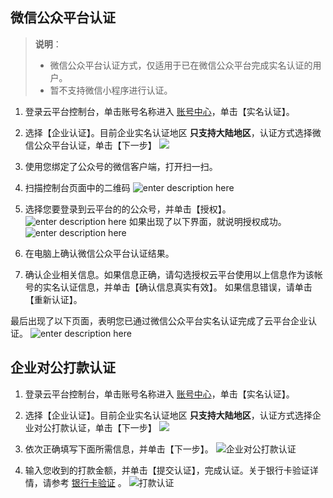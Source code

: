 ## 微信公众平台认证
>**说明**：
>- 微信公众平台认证方式，仅适用于已在微信公众平台完成实名认证的用户。
>- 暂不支持微信小程序进行认证。

1. 登录云平台控制台，单击账号名称进入 [账号中心](http://console.tce.fsphere.cn/developer)，单击【实名认证】。

2. 选择【企业认证】。目前企业实名认证地区 **只支持大陆地区**，认证方式选择微信公众平台认证，单击【下一步】
![](https:http://imgcache.tce.fsphere.cn/image/mc.qcloudimg.com/static/img/66551853d9f9c19f1b2733b1dc0baf47/image.png)
3. 使用您绑定了公众号的微信客户端，打开扫一扫。

4. 扫描控制台页面中的二维码
![enter description here][3]
5. 选择您要登录到云平台的的公众号，并单击【授权】。
![enter description here][4]
如果出现了以下界面，就说明授权成功。
![enter description here][5]
6. 在电脑上确认微信公众平台认证结果。

7. 确认企业相关信息。如果信息正确，请勾选授权云平台使用以上信息作为该帐号的实名认证信息，并单击【确认信息真实有效】。
   如果信息错误，请单击【重新认证】。

最后出现了以下页面，表明您已通过微信公众平台实名认证完成了云平台企业认证。
![enter description here][8]

  [1]: http://imgcache.tce.fsphere.cn/image/mc.qcloudimg.com/static/img/4ec7c450edb1ad4c3728289b1c3a2fac/Step1.png
  [2]: http://imgcache.tce.fsphere.cn/image/mc.qcloudimg.com/static/img/db96dab81ea00394de4ef2c89bbff5f5/step2.1.png
  [3]: http://imgcache.tce.fsphere.cn/image/mc.qcloudimg.com/static/img/ddd5b507f9c4280d54ef74cd2fac4eee/step2.2.png
  [4]: http://imgcache.tce.fsphere.cn/image/mc.qcloudimg.com/static/img/9d7d8182b7facd0df6fd28cd1597ce58/step2.3.png
  [5]: http://imgcache.tce.fsphere.cn/image/mc.qcloudimg.com/static/img/f922081ddb134fe4858b8ada75ed50f3/step2.4.png
  [6]: http://imgcache.tce.fsphere.cn/image/mc.qcloudimg.com/static/img/6a0c0dc6cbbd0a66b89a944e56351378/3-1.png
  [7]: http://imgcache.tce.fsphere.cn/image/mc.qcloudimg.com/static/img/f28781dfeb7bdde7427f0995456128a2/3-2.png
  [8]: http://imgcache.tce.fsphere.cn/image/mc.qcloudimg.com/static/img/3d93ee998f9b3d8e969b2b9f288da0a1/3-3.png
## 企业对公打款认证
1. 登录云平台控制台，单击账号名称进入 [账号中心](http://console.tce.fsphere.cn/developer)，单击【实名认证】。

2. 选择【企业认证】。目前企业实名认证地区 **只支持大陆地区**，认证方式选择企业对公打款认证，单击【下一步】
![](https:http://imgcache.tce.fsphere.cn/image/mc.qcloudimg.com/static/img/66551853d9f9c19f1b2733b1dc0baf47/image.png)
3. 依次正确填写下面所需信息，并单击【下一步】。
![企业对公打款认证](http://imgcache.tce.fsphere.cn/image/mc.qcloudimg.com/static/img/9630c985e1587760d6b6f15f5ab7a7a8/image.png)
4. 输入您收到的打款金额，并单击【提交认证】，完成认证。关于银行卡验证详情，请参考 [银行卡验证](/document/product/378/3631) 。
![打款认证](http://imgcache.tce.fsphere.cn/image/mc.qcloudimg.com/static/img/5529b0af22fa50ef78faf58c5aa93961/image.png)
